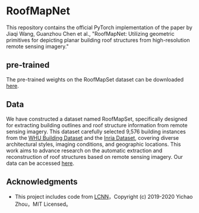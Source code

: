 # RoofMapNet
This repository contains the official PyTorch implementation of the paper by Jiaqi Wang, Guanzhou Chen et al., "RoofMapNet: Utilizing geometric primitives for depicting planar building roof structures from high-resolution remote sensing imagery."
## pre-trained
The pre-trained weights on the RoofMapSet dataset can be downloaded [here](https://drive.google.com/file/d/1x0Ids8n48vT1fUgCG3vXEWladJlgcNo0/view?usp=sharing).
## Data
We have constructed a dataset named RoofMapSet, specifically designed for extracting building outlines and roof structure information from remote sensing imagery. This dataset carefully selected 9,576 building instances from the [WHU Building Dataset](http://gpcv.whu.edu.cn/data/building_dataset.html) and the [Inria Dataset](https://project.inria.fr/aerialimagelabeling/), covering diverse architectural styles, imaging conditions, and geographic locations. This work aims to advance research on the automatic extraction and reconstruction of roof structures based on remote sensing imagery. Our data can be accessed [here](https://drive.google.com/drive/folders/1l9LKZg8z6oarYiERQf6_1KS2MkdFlixZ?usp=sharing).

## Acknowledgments
- This project includes code from [LCNN](https://github.com/zhou13/lcnn?tab=readme-ov-file)，Copyright (c) 2019-2020 Yichao Zhou，MIT Licensed。

